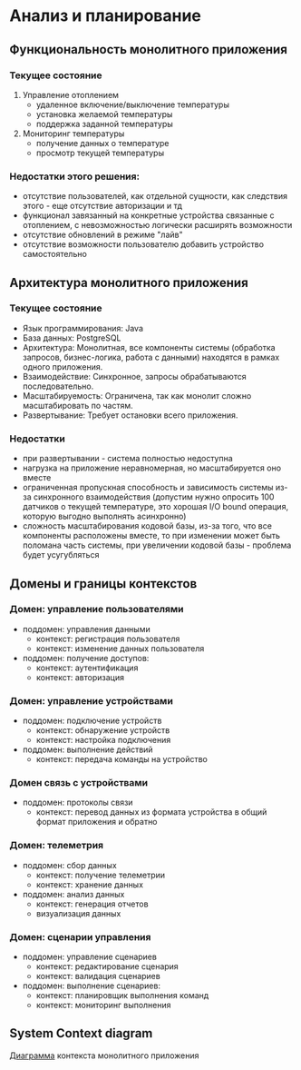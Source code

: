 # Анализ и планирование
## Функциональность монолитного приложения
### Текущее состояние
1. Управление отоплением 
   - удаленное включение/выключение температуры
   - установка желаемой температуры
   - поддержка заданной температуры
2. Мониторинг температуры
   - получение данных о температуре
   - просмотр текущей температуры

### Недостатки этого решения:
- отсутствие пользователей, как отдельной сущности, как следствия этого - еще отсутствие авторизации и тд
- функционал завязанный на конкретные устройства связанные с отоплением, с невозможностью логически расширять возможности
- отсутствие обновлений в режиме "лайв"
- отсутствие возможности пользователю добавить устройство самостоятельно

## Архитектура монолитного приложения
### Текущее состояние
- Язык программирования: Java
- База данных: PostgreSQL
- Архитектура: Монолитная, все компоненты системы (обработка запросов, бизнес-логика, работа с данными) находятся в рамках одного приложения.
- Взаимодействие: Синхронное, запросы обрабатываются последовательно.
- Масштабируемость: Ограничена, так как монолит сложно масштабировать по частям.
- Развертывание: Требует остановки всего приложения.

### Недостатки
- при развертывании - система полностью недоступна 
- нагрузка на приложение неравномерная, но масштабируется оно вместе
- ограниченная пропускная способность и зависимость системы из-за синхронного взаимодействия (допустим нужно опросить 100 датчиков о текущей температуре, это хорошая I/O bound операция, которую выгодно выполнять асинхронно)
- сложность масштабирования кодовой базы, из-за того, что все компоненты расположены вместе, то при изменении может быть поломана часть системы, при увеличении кодовой базы - проблема будет усугубляться

## Домены и границы контекстов

### Домен: управление пользователями
- поддомен: управления данными
  - контекст: регистрация пользователя
  - контекст: изменение данных пользователя
- поддомен: получение доступов:
  - контекст: аутентификация
  - контекст: авторизация
### Домен: управление устройствами
- поддомен: подключение устройств
  - контекст: обнаружение устройств
  - контекст: настройка подключения
- поддомен: выполнение действий
  - контекст: передача команды на устройство
### Домен связь с устройствами
- поддомен: протоколы связи
  - контекст: перевод данных из формата устройства в общий формат приложения и обратно
### Домен: телеметрия
- поддомен: сбор данных
   - контекст: получение телеметрии
   - контекст: хранение данных
- поддомен: анализ данных
  - контекст: генерация отчетов
  - визуализация данных
### Домен: сценарии управления
- поддомен: управление сценариев
  - контекст: редактирование сценария
  - контекст: валидация сценариев 
- поддомен: выполнение сценариев:
  - контекст: планировщик выполнения команд
  - контекст: мониторинг выполнения

## System Context diagram

[Диаграмма](diagrams/1_1_c4_context_monolith.puml) контекста монолитного приложения